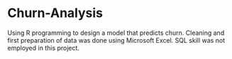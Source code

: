 # Churn-Analysis
Using R programming to design a model that predicts churn.
Cleaning and first preparation of data was done using Microsoft Excel. SQL skill was not employed in this project.
